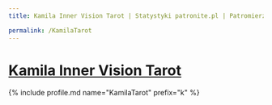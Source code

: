 ```yaml
---
title: Kamila Inner Vision Tarot | Statystyki patronite.pl | Patromierz

permalink: /KamilaTarot
---
```


# [Kamila Inner Vision Tarot](https://patronite.pl/KamilaTarot)

{% include profile.md name="KamilaTarot" prefix="k" %}
